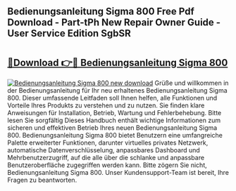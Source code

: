 ## Bedienungsanleitung Sigma 800 Free Pdf Download - Part-tPh New Repair Owner Guide - User Service Edition SgbSR

# <h2><a href="http://df29zbc.blite.top/?on=Bedienungsanleitung+Sigma+800">🔗Download 👉🔴 Bedienungsanleitung Sigma 800</a></h2>

[![Bedienungsanleitung Sigma 800 new download](https://i.imgur.com/lujVjoI.png)](http://df29zbc.blite.top/?on=Bedienungsanleitung+Sigma+800)
Grüße und willkommen in der Bedienungsanleitung für Ihr neu erhaltenes Bedienungsanleitung Sigma 800. Dieser umfassende Leitfaden soll Ihnen helfen, alle Funktionen und Vorteile Ihres Produkts zu verstehen und zu nutzen. Sie finden klare Anweisungen für Installation, Betrieb, Wartung und Fehlerbehebung. Bitte lesen Sie sorgfältig Dieses Handbuch enthält wichtige Informationen zum sicheren und effektiven Betrieb Ihres neuen Bedienungsanleitung Sigma 800. Bedienungsanleitung Sigma 800 bietet Benutzern eine umfangreiche Palette erweiterter Funktionen, darunter virtuelles privates Netzwerk, automatische Datenverschlüsselung, anpassbares Dashboard und Mehrbenutzerzugriff, auf die alle über die schlanke und anpassbare Benutzeroberfläche zugegriffen werden kann. Bitte zögern Sie nicht, Bedienungsanleitung Sigma 800. Unser Kundensupport-Team ist bereit, Ihre Fragen zu beantworten.
